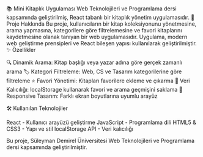 📚 Mini Kitaplık Uygulaması
Web Teknolojileri ve Programlama dersi kapsamında geliştirilmiş, React tabanlı bir kitaplık yönetim uygulamasıdır.
🎯 Proje Hakkında
Bu proje, kullanıcıların bir kitap koleksiyonunu yönetmesine, arama yapmasına, kategorilere göre filtrelemesine ve favori kitaplarını kaydetmesine olanak tanıyan bir web uygulamasıdır. Uygulama, modern web geliştirme prensipleri ve React bileşen yapısı kullanılarak geliştirilmiştir.
✨ Özellikler

🔍 Dinamik Arama: Kitap başlığı veya yazar adına göre gerçek zamanlı arama
🏷️ Kategori Filtreleme: Web, CS ve Tasarım kategorilerine göre filtreleme
⭐ Favori Yönetimi: Kitapları favorilere ekleme ve çıkarma
💾 Veri Kalıcılığı: localStorage kullanarak favori ve arama geçmişini saklama
📱 Responsive Tasarım: Farklı ekran boyutlarına uyumlu arayüz

🛠️ Kullanılan Teknolojiler

React - Kullanıcı arayüzü geliştirme
JavaScript - Programlama dili
HTML5 & CSS3 - Yapı ve stil
localStorage API - Veri kalıcılığı

Bu proje, Süleyman Demirel Üniversitesi Web Teknolojileri ve Programlama dersi kapsamında geliştirilmiştir.
